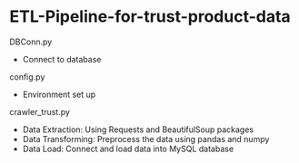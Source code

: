 # ETL-Pipeline-for-trust-product-data

DBConn.py
- Connect to database

config.py
- Environment set up

crawler_trust.py
- Data Extraction:  Using Requests and BeautifulSoup packages
- Data Transforming: Preprocess the data using pandas and numpy
- Data Load: Connect and load data into MySQL database
